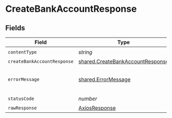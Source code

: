 # CreateBankAccountResponse


## Fields

| Field                                                                                | Type                                                                                 | Required                                                                             | Description                                                                          |
| ------------------------------------------------------------------------------------ | ------------------------------------------------------------------------------------ | ------------------------------------------------------------------------------------ | ------------------------------------------------------------------------------------ |
| `contentType`                                                                        | *string*                                                                             | :heavy_check_mark:                                                                   | N/A                                                                                  |
| `createBankAccountResponse`                                                          | [shared.CreateBankAccountResponse](../../models/shared/createbankaccountresponse.md) | :heavy_minus_sign:                                                                   | Success                                                                              |
| `errorMessage`                                                                       | [shared.ErrorMessage](../../models/shared/errormessage.md)                           | :heavy_minus_sign:                                                                   | The request made is not valid.                                                       |
| `statusCode`                                                                         | *number*                                                                             | :heavy_check_mark:                                                                   | N/A                                                                                  |
| `rawResponse`                                                                        | [AxiosResponse](https://axios-http.com/docs/res_schema)                              | :heavy_minus_sign:                                                                   | N/A                                                                                  |